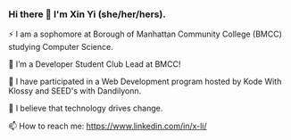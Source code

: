 ### Hi there 👋 I'm Xin Yi (she/her/hers).

⚡ I am a sophomore at Borough of Manhattan Community College (BMCC) studying Computer Science.

🔭 I’m a Developer Student Club Lead at BMCC!

🌱 I have participated in a Web Development program hosted by Kode With Klossy and SEED's with Dandilyonn.

💬 I believe that technology drives change.

📫 How to reach me: https://www.linkedin.com/in/x-li/
